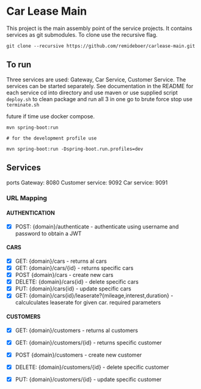# Car Lease Main

This project is the main assembly point of the service projects. It contains services as git submodules. To clone use
the recursive flag.

```
git clone --recursive https://github.com/remideboer/carlease-main.git
```

## To run

Three services are used: Gateway, Car Service, Customer Service. The services can be started separately. See
documentation in the README for each service cd into directory and use maven or use supplied script ```deploy.sh``` to
clean package and run all 3 in one go to brute force stop use ```terminate.sh```

future if time use docker compose.

```shell
mvn spring-boot:run

# for the development profile use

mvn spring-boot:run -Dspring-boot.run.profiles=dev

```

## Services

ports Gateway: 8080 Customer service: 9092 Car service: 9091

### URL Mapping

#### AUTHENTICATION

- [x] POST:   {domain}/authenticate - authenticate using username and password to obtain a JWT

#### CARS

- [x] GET:    {domain}/cars - returns al cars
- [x] GET:    {domain}/cars/{id} - returns specific cars
- [x] POST {domain}/cars - create new cars
- [x] DELETE: {domain}/cars{id} - delete specific cars
- [x] PUT:    {domain}/cars{id} - update specific cars
- [x] GET:    {domain}/cars{id}/leaserate?{mileage,interest,duration} - calculculates leaserate for given car. required
  parameters

#### CUSTOMERS

- [x] GET:    {domain}/customers - returns al customers
- [x] GET:    {domain}/customers/{id} - returns specific customer
- [x] POST {domain}/customers - create new customer
- [x] DELETE: {domain}/customers/{id} - delete specific customer
- [x] PUT:    {domain}/customers/{id} - update specific customer


